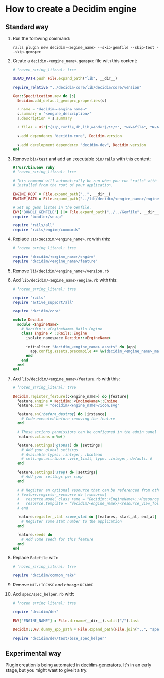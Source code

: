 # How to create a Decidim engine

## Standard way

1. Run the following command:

    ```
    rails plugin new decidim-<engine_name> --skip-gemfile --skip-test --skip-gemspec
    ```

1. Create a `decidim-<engine_name>.gemspec` file with this content:

    ```ruby
    # frozen_string_literal: true

    $LOAD_PATH.push File.expand_path("lib", __dir__)

    require_relative "../decidim-core/lib/decidim/core/version"

    Gem::Specification.new do |s|
      Decidim.add_default_gemspec_properties(s)

      s.name = "decidim-<engine_name>"
      s.summary = "<engine_description>"
      s.description = s.summary

      s.files = Dir["{app,config,db,lib,vendor}/**/*", "Rakefile", "README.md"]

      s.add_dependency "decidim-core", Decidim.version

      s.add_development_dependency "decidim-dev", Decidim.version
    end
    ```

1. Remove `bin/test` and add an executable `bin/rails` with this content:

    ```ruby
    #!/usr/bin/env ruby
    # frozen_string_literal: true

    # This command will automatically be run when you run "rails" with Rails gems
    # installed from the root of your application.

    ENGINE_ROOT = File.expand_path("..", __dir__)
    ENGINE_PATH = File.expand_path("../lib/decidim/<engine_name>/engine", __dir__)

    # Set up gems listed in the Gemfile.
    ENV["BUNDLE_GEMFILE"] ||= File.expand_path("../../Gemfile", __dir__)
    require "bundler/setup"

    require "rails/all"
    require "rails/engine/commands"
    ```

1. Replace `lib/decidim/<engine_name>.rb` with this:

    ```ruby
    # frozen_string_literal: true

    require "decidim/<engine_name>/engine"
    require "decidim/<engine_name>/feature"
    ```

1. Remove `lib/decidim/<engine_name>/version.rb`

1. Add `lib/decidim/<engine_name>/engine.rb` with this:

    ```ruby
    # frozen_string_literal: true

    require "rails"
    require "active_support/all"

    require "decidim/core"

    module Decidim
      module <EngineName>
        # Decidim's <EngineName> Rails Engine.
        class Engine < ::Rails::Engine
          isolate_namespace Decidim::<EngineName>

          initializer "decidim_<engine_name>.assets" do |app|
            app.config.assets.precompile += %w(decidim_<engine_name>_manifest.js)
          end
        end
      end
    end
    ```

1. Add `lib/decidim/<engine_name>/feature.rb` with this:

    ```ruby
    # frozen_string_literal: true

    Decidim.register_feature(:<engine_name>) do |feature|
      feature.engine = Decidim::<EngineName>::Engine
      feature.icon = "decidim/<engine_name>/icon.svg"

      feature.on(:before_destroy) do |instance|
        # Code executed before removing the feature
      end

      # These actions permissions can be configured in the admin panel
      feature.actions = %w()

      feature.settings(:global) do |settings|
        # Add your global settings
        # Available types: :integer, :boolean
        # settings.attribute :vote_limit, type: :integer, default: 0
      end

      feature.settings(:step) do |settings|
        # Add your settings per step
      end

      # # Register an optional resource that can be referenced from other resources.
      # feature.register_resource do |resource|
      #   resource.model_class_name = "Decidim::<EngineName>::<ResourceName>"
      #   resource.template = "decidim/<engine_name>/<resource_view_folder>/linked_<resource_name_plural>"
      # end

      feature.register_stat :some_stat do |features, start_at, end_at|
        # Register some stat number to the application
      end

      feature.seeds do
        # Add some seeds for this feature
      end
    end
    ```

1. Replace `Rakefile` with:

    ```ruby
    # frozen_string_literal: true

    require "decidim/common_rake"
    ```

1. Remove `MIT-LICENSE` and change `README`

1. Add `spec/spec_helper.rb` with:

    ```ruby
    # frozen_string_literal: true

    require "decidim/dev"

    ENV["ENGINE_NAME"] = File.dirname(__dir__).split("/").last

    Decidim::Dev.dummy_app_path = File.expand_path(File.join("..", "spec", "decidim_dummy_app"))

    require "decidim/dev/test/base_spec_helper"
    ```

## Experimental way

Plugin creation is being automated in
[decidim-generators](https://github.com/codegram/decidim-generators). It's in an
early stage, but you might want to give it a try.
